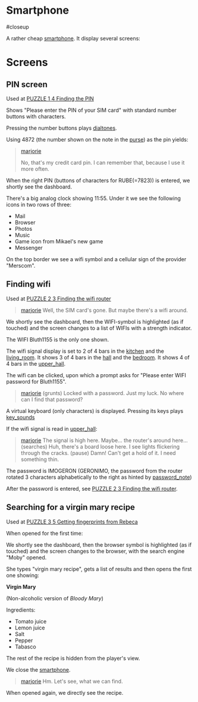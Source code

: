 # Smartphone

#closeup

A rather cheap [smartphone](../items/smartphone.md). It display several screens:

# Screens

## PIN screen

Used at [PUZZLE 1 4 Finding the PIN](../gdd.md#PUZZLE%201%204%20Finding%20the%20PIN)

Shows "Please enter the PIN of your SIM card" with standard number buttons with characters.

Pressing the number buttons plays [dialtones](../sfx/touchtones.md).

Using 4872 (the number shown on the note in the [purse](purse.md)) as the pin yields:

> [marjorie](characters/marjorie.md)
>
> No, that's my credit card pin. I can remember that, because I use it more often.

When the right PIN (buttons of characters for RUBE(=7823)) is entered, we shortly see the dashboard.

There's a big analog clock showing 11:55. Under it we see the following icons in two rows of three:

- Mail
- Browser
- Photos
- Music
- Game icon from Mikael's new game
- Messenger

On the top border we see a wifi symbol and a cellular sign of the provider "Merscom".

## Finding wifi

Used at [PUZZLE 2 3 Finding the wifi router](../gdd.md#PUZZLE%202%203%20Finding%20the%20wifi%20router)

> [marjorie](../characters/marjorie.md)
> Well, the SIM card's gone. But maybe there's a wifi around.

We shortly see the dashboard, then the WIFI-symbol is highlighted (as if touched) and the screen changes to a list of WIFIs with a strength indicator.

The WIFI Bluth1155 is the only one shown.

The wifi signal display is set to 2 of 4 bars in the [kitchen](locations/kitchen.md) and the [living_room](locations/living_room.md). It shows 3 of 4 bars in the [hall](locations/hall.md) and the [bedroom](locations/bedroom.md). It shows 4 of 4 bars in the [upper_hall](locations/upper_hall.md).

The wifi can be clicked, upon which a prompt asks for "Please enter WIFI password for Bluth1155".

> [marjorie](../characters/marjorie.md)
> (grunts) Locked with a password. Just my luck. No where can I find that password?

A virtual keyboard (only characters) is displayed. Pressing its keys plays [key_sounds](../sfx/key_sounds.md)

If the wifi signal is read in [upper_hall](../locations/upper_hall.md):

> [marjorie](../characters/marjorie.md)
> The signal is high here. Maybe... the router's around here...
> (searches) Huh, there's a board loose here. I see lights flickering through the cracks.
> (pause) Damn! Can't get a hold of it. I need something thin.

The password is IMOGERON (GERONIMO, the password from the router rotated 3 characters alphabetically to the right as hinted by [password_note](../items/password_note.md))

After the password is entered, see [PUZZLE 2 3 Finding the wifi router](../gdd.md#PUZZLE%202%203%20Finding%20the%20wifi%20router).

## Searching for a virgin mary recipe

Used at [PUZZLE 3 5 Getting fingerprints from Rebeca](../gdd.md#PUZZLE%203%205%20Getting%20fingerprints%20from%20Rebeca)

When opened for the first time:

We shortly see the dashboard, then the browser symbol is highlighted (as if touched) and the screen changes to the browser, with the search engine "Moby" opened.

She types "virgin mary recipe", gets a list of results and then opens the first one showing:

**Virgin Mary**

(Non-alcoholic version of *Bloody Mary*)

Ingredients:
- Tomato juice
- Lemon juice
- Salt
- Pepper
- Tabasco

The rest of the recipe is hidden from the player's view.

We close the [smartphone](smartphone.md).

> [marjorie](../characters/marjorie.md)
> Hm. Let's see, what we can find.

When opened again, we directly see the recipe.